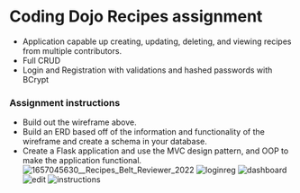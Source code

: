 # Coding Dojo Recipes assignment

- Application capable up creating, updating, deleting, and viewing recipes from multiple contributors. 
- Full CRUD 
- Login and Registration with validations and hashed passwords with BCrypt
### Assignment instructions
- Build out the wireframe above.
- Build an ERD based off of the information and functionality of the wireframe and create a schema in your database.
- Create a Flask application and use the MVC design pattern, and OOP to make the application functional.
![1657045630__Recipes_Belt_Reviewer_2022](https://user-images.githubusercontent.com/102333731/187594565-2994343b-b9c4-423b-9284-6746906460a2.png)
![loginreg](https://user-images.githubusercontent.com/102333731/187593807-683349fa-ace9-44b4-8255-aeb0e0c0fe25.png)
![dashboard](https://user-images.githubusercontent.com/102333731/187593821-356ab964-dd60-4055-b10a-fa18ce2a3e99.png)
![edit](https://user-images.githubusercontent.com/102333731/187593828-d35b8a6a-0d1e-4b88-bb7d-6bc09cdfb5dc.png)
![instructions](https://user-images.githubusercontent.com/102333731/187593834-56309d09-963c-4583-a013-71e9f889d9c3.png)
